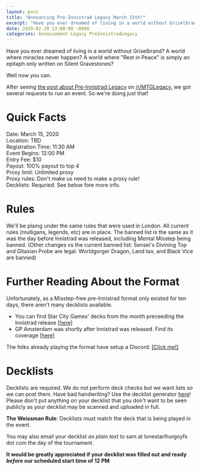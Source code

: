 ```yaml
---
layout: post
title: "Announcing Pre-Innistrad Legacy March 15th!"
excerpt: "Have you ever dreamed of living in a world without Griselbrand? A world where miracles never happen? A world where \"Rest in Peace\" is simply an epitaph only written on Silent Gravestones? Well now you can."
date: 2020-02-28 13:00:00 -0600
categories: Annoucement Legacy PreInnistradLegacy
---
```


Have you ever dreamed of living in a world without Griselbrand? A world where miracles never happen? A world where "Rest in Peace" is simply an epitaph only written on Silent Gravestones?

Well now you can.

After seeing [the post about Pre-Innistrad Legacy](https://www.reddit.com/r/MTGLegacy/comments/f8gwul/preinnistrad_legacy/) on [/r/MTGLegacy](https://www.reddit.com/r/MTGLegacy/), we got several requests to run an event. So we're doing just that!

# Quick Facts

Date: March 15, 2020  
Location: TBD   
Registration Time: 11:30 AM  
Event Begins: 12:00 PM   
Entry Fee: $10  
Payout: 100% payout to top 4   
Proxy limit: Unlimited proxy  
Proxy rules: Don't make us need to make a proxy rule!  
Decklists: Requried. See below fore more info.   

# Rules

We'll be plaing under the same rules that were used in London. All current rules (mulligans, legends, etc) are in place. The banned list is the same as it was the day before Innistrad was released, including Mental Misstep being banned. (Other changes vs the current banned list: Sensei's Divining Top and Gitaxian Probe are legal. Worldgorger Dragon, Land tax, and Black Vice are banned)

# Further Reading About the Format

Unfortunately, as a Misstep-free pre-Innistrad format only existed for ten days, there aren't many decklists available.

* You can find Star City Games' decks from the month preceeding the Innistrad release [[here]](http://old.starcitygames.com/decks/results/format/3/start_date/01-08-2011/end_date/30-09-2011/w_perc/0/g_perc/0/r_perc/0/b_perc/0/u_perc/0/a_perc/0/order_1/finish/limit/25/start_num/0/)
* GP Amsterdam was shortly after Innistrad was released. Find its coverage [[here]](https://magic.wizards.com/en/events/coverage/gpams11)

The folks already playing the format have setup a Discord: [[Click me!]](https://discord.gg/E4gfzy3)

# Decklists

Decklists are required. We do not perform deck checks but we want lists so we can post them. Have bad handwriting? Use the decklist generator [here](https://decklist.org)! Please don't put anything on your decklist that you don't want to be seen publicly as your decklist may be scanned and uploaded in full.

**The Weissman Rule**: Decklists must match the deck that is being played in the event.

You may also email your decklist *as plain text* to sam at lonestarlhurgoyfs dot com the day of the tournament.

**It would be greatly appreciated if your decklist was filled out and ready *before* our scheduled start time of 12 PM**
